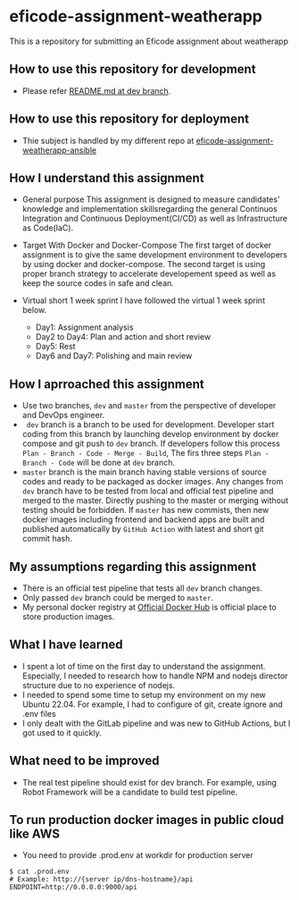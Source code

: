 # eficode-assignment-weatherapp
This is a repository for submitting an Eficode assignment about weatherapp

## How to use this repository for development
- Please refer [README.md at dev branch](https://github.com/dalpengholic/eficode-assignment-weatherapp/blob/dev/README.md).

## How to use this repository for deployment
- Thie subject is handled by my different repo at [eficode-assignment-weatherapp-ansible](https://github.com/dalpengholic/eficode-assignment-weatherapp-ansible)

## How I understand this assignment
- General purpose
This assignment is designed to measure candidates' knowledge and implementation skillsregarding the general Continuos Integration and Continuous Deployment(CI/CD) as well as Infrastructure as Code(IaC). 

- Target With Docker and Docker-Compose
The first target of docker assignment is to give the same development environment to developers by using docker and docker-compose. The second target is using proper branch strategy to accelerate developement speed as well as keep the source codes in safe and clean.

- Virtual short 1 week sprint
I have followed the virtual 1 week sprint below.
  - Day1: Assignment analysis
  - Day2 to Day4: Plan and action and short review
  - Day5: Rest
  - Day6 and Day7: Polishing and main review


## How I aprroached this assignment
- Use two branches, `dev` and `master` from the perspective of developer and DevOps engineer. 
- ` dev` branch is a branch to be used for development. Developer start coding from this branch by launching develop environment by docker compose and git push to `dev` branch. If developers follow this process `Plan - Branch - Code - Merge - Build`, The firs three steps `Plan - Branch - Code` will be done at `dev` branch.
- `master` branch is the main branch having stable versions of source codes and ready to be packaged as docker images. Any changes from `dev` branch have to be tested from local and official test pipeline and merged to the master. Directly pushing to the master or merging without testing should be forbidden. If `master` has new commists, then new docker images including frontend and backend apps are built and published automatically by `GitHub Action` with latest and short git commit hash.

## My assumptions regarding this assignment
- There is an official test pipeline that tests all `dev` branch changes.
- Only passed `dev` branch could be merged to `master`.
- My personal docker registry at [Official Docker Hub](https://hub.docker.com/) is official place to store production images.

## What I have learned
- I spent a lot of time on the first day to understand the assignment. Especially, I needed to research how to handle NPM and nodejs director structure due to no experience of nodejs.
- I needed to spend some time to setup my environment on my new Ubuntu 22.04. For example, I had to configure of git, create ignore and .env files
- I only dealt with the GitLab pipeline and was new to GitHub Actions, but I got used to it quickly.

## What need to be improved
- The real test pipeline should exist for dev branch. For example, using Robot Framework will be a candidate to build test pipeline.


## To run production docker images in public cloud like AWS
- You need to provide .prod.env at workdir for production server
```Shell
$ cat .prod.env
# Example: http://{server ip/dns-hostname}/api
ENDPOINT=http://0.0.0.0:9000/api
```
